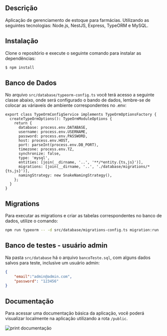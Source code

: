 ## Descrição

Aplicação de gerenciamento de estoque para farmácias. Utilizando as seguintes tecnologias: Node.js, NestJS, Express, TypeORM e MySQL.

## Instalação
Clone o repositório e execute o seguinte comando para instalar as dependências:
```bash
$ npm install

```

## Banco de Dados

No arquivo `src/database/typeorm-config.ts` você terá acesso a seguinte classe abaixo, onde será configurado o bando de dados, lembre-se de colocar as váriaveis de ambiente correspondentes no .env:

```tsx
export class TypeOrmConfigService implements TypeOrmOptionsFactory {
  createTypeOrmOptions(): TypeOrmModuleOptions {
    return {
      database: process.env.DATABASE,
      username: process.env.USERNAME,
      password: process.env.PASSWORD,
      host: process.env.HOST,
      port: parseInt(process.env.DB_PORT),
      timezone: process.env.TZ,
      synchronize: false,
      type: 'mysql',
      entities: [join(__dirname, '..', '**/*entity.{ts,js}')],
      migrations: [join(__dirname, '..', './database/migrations/*{ts,js}')],
      namingStrategy: new SnakeNamingStrategy(),
    };
  }
}

```

## Migrations

Para executar as migrations e criar as tabelas correspondentes no banco de dados, utilize o comando:

```bash
npm run typeorm -- -d src/database/migrations-config.ts migration:run

```

## Banco de testes - usuário admin
Na pasta `src/database` há o arquivo `bancoTeste.sql`, com alguns dados salvos para teste, inclusive um usuário admin:

```json
{
	"email":"admin@admin.com",
	"password": "123456"
}
```

## Documentação

Para acessar uma documentação básica da aplicação, você poderá visualizar localmente na aplicação utilizando a rota `/public`.

![print documentação](https://wesleygado.dev/wp-content/uploads/2024/02/doc.png)
